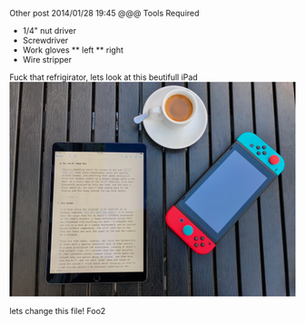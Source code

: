 Other post
2014/01/28 19:45
@@@
Tools Required
* 1/4" nut driver
* Screwdriver
* Work gloves
** left
** right
* Wire stripper

Fuck that refrigirator, lets look at this beutifull iPad
![ipad](ipad.jpeg)

lets change this file!
Foo2
